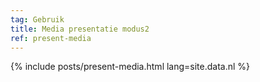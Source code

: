 ```yaml
---
tag: Gebruik
title: Media presentatie modus2
ref: present-media
---
```


{% include posts/present-media.html lang=site.data.nl %}
